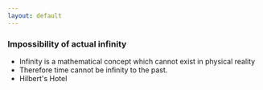 ```yaml
---
layout: default
---
```


### Impossibility of actual infinity

- Infinity is a mathematical concept which cannot exist in physical reality
- Therefore time cannot be infinity to the past.
- Hilbert's Hotel